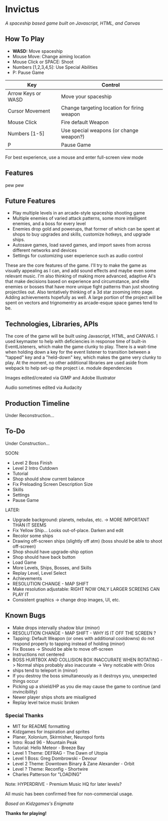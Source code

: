 # Invictus
 _A spaceship based game built on Javascript, HTML, and Canvas_

[//]: # (Logo here if have time lol)

## How To Play

- __WASD:__ Move spaceship
- Mouse Move: Change aiming location
- Mouse Click or SPACE: Shoot
- Numbers [1,2,3,4,5]: Use Special Abilities
- P: Pause Game

| Key | Control |
| ------ | ------ |
| Arrow Keys or WASD | Move your spaceship |
| Cursor Movement | Change targeting location for firing weapon |
| Mouse Click | Fire default Weapon |
| Numbers [1-5] | Use special weapons (or change weapon?)|
| P | Pause Game |

For best experience, use a mouse and enter full-screen view mode


## Features

pew pew

## Future Features

- Play multiple levels in an arcade-style spaceship shooting game
- Multiple enemies of varied attack patterns, some more intelligent enemies, and a boss for every level
- Enemies drop gold and powerups, that former of which can be spent at shops to buy upgrades and skills, customize hotkeys, and upgrade ships. 
- Autosave games, load saved games, and import saves from across different networks and devices
- Settings for customizing user experience such as audio control

These are the core features of the game. I'll try to make the game as visually appealing as I can, and add sound effects and maybe even some relevant music. I'm also thinking of making more advanced, adaptive AI's that make decisions based on experience and circumstance, and elite enemies or bosses that have more unique fight patterns than just shooting projectiles out. Also tentatively thinking of a 3d star zooming intro page. Adding achievements hopefully as well. A large portion of the project will be spent on vectors and trignomentry as arcade-esque space games tend to be.


## Technologies, Libraries, APIs

The core of the game will be built using Javascript, HTML, and CANVAS. I used keymaster to help with deficiencies in response time of built-in EventListeners, which make the game clunky to play. There is a wait-time when holding down a key for the event listener to transition between a "tapped" key and a "held-down" key, which makes the game very clunky to play. At the moment, no other additional libraries are used aside from webpack to help set-up the project i.e. module dependencies

Images edited/created via GIMP and Adobe Illustrator

Audio sometimes edited via Audacity

## Production Timeline

Under Reconstruction...

## To-Do

Under Construction...

SOON:
- Level 2 Boss Finish
- Level 2 Intro Cutdown
- Tutorial
- Shop should show current balance
- Fix Preloading Screen Description Size
- Skills
- Settings
- Pause Game


LATER: 
- Upgrade background: planets, nebulas, etc. -> MORE IMPORTANT THAN IT SEEMS
- Fix Yellow Ship... Looks out-of-place. Darken and edit
- Recolor some ships
- Drawing off-screen ships (slightly off atm) (boss should be able to shoot off-screen)
- Shop should have upgrade-ship option
- Shop should have back button
- Load Game
- More Levels, Ships, Bosses, and Skills
- Replay Level, Level Select
- Achievements
- RESOLUTION CHANGE - MAP SHIFT
- Make resolution adjustable: RIGHT NOW ONLY LARGER SCREENS CAN PLAY IT
- Consistent graphics -> change drop images, UI, etc.

## Known Bugs

- Make drops intervally shadow blur (minor)
- RESOLUTION CHANGE - MAP SHIFT - WHY IS IT OFF THE SCREEN ?
- Tapping: Default Weapon (or ones with additional cooldowns) do not respond properly to tapping instead of holding (minor)
- Fix Bosses -> Should be able to move off-screen
- Instructions not centered
- BOSS HURTBOX AND COLLISION BOX INACCURATE WHEN ROTATING -> Normal ships probably also inaccurate -> Very noticable with Orios
- ships tend to teleport in (minor)
- If you destroy the boss simultaneously as it destroys you, unexpected things occur
- Picking up a shield/HP as you die may cause the game to continue (and invincibility)
- Newer player ships shots are misaligned
- Replay level twice music broken

### Special Thanks

- MIT for README formatting
- Kidzgames for inspiration and sprites
- Planer, Xolonium, Skirmisher, Neuropol fonts
- Intro: Road 96 - Mountain Peak
- Tutorial: Hello Meteor - Breeze Bay
- Level 1 Theme: DEFRAG - The Dawn of Utopia
- Level 1 Boss: Greg Dombrowski - Devour
- Level 2 Theme: Downtown Binary & Zane Alexander - Orbit
- Level ? Theme: Reconfig - Shortwire
- Charles Patterson for "LOADING"

Note: HYPERDRIVE - Premium Music HQ for later levels?

All music has been confirmed free for non-commercial usage.

_Based on Kidzgames's Enigmata_


**Thanks for playing!**


